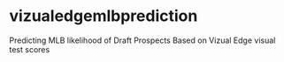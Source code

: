# vizualedgemlbprediction
Predicting MLB likelihood of Draft Prospects Based on Vizual Edge visual test scores
